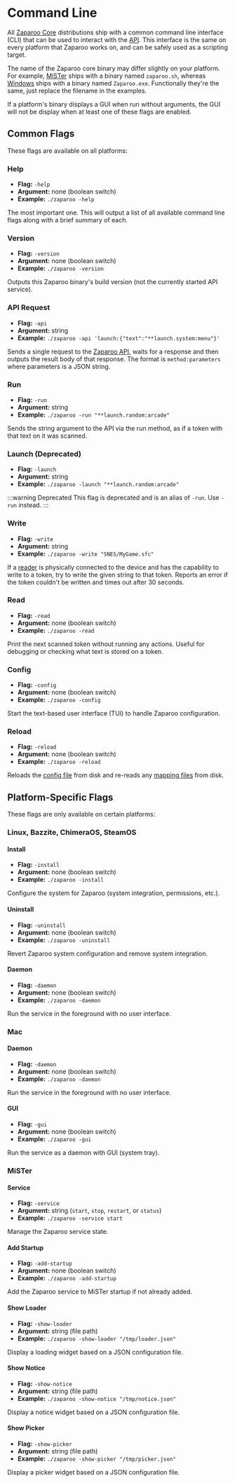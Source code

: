 # Command Line

All [Zaparoo Core](/docs/core) distributions ship with a common command line interface (CLI) that can be used to interact with the [API](/docs/core/api). This interface is the same on every platform that Zaparoo works on, and can be safely used as a scripting target.

The name of the Zaparoo core binary may differ slightly on your platform. For example, [MiSTer](/docs/platforms/mister) ships with a binary named `zaparoo.sh`, whereas [Windows](/docs/platforms/windows) ships with a binary named `Zaparoo.exe`. Functionally they're the same, just replace the filename in the examples.

If a platform's binary displays a GUI when run without arguments, the GUI will not be display when at least one of these flags are enabled.

## Common Flags

These flags are available on all platforms:

### Help

- **Flag:** `-help`
- **Argument:** none (boolean switch)
- **Example:** `./zaparoo -help`

The most important one. This will output a list of all available command line flags along with a brief summary of each.

### Version

- **Flag:** `-version`
- **Argument:** none (boolean switch)
- **Example:** `./zaparoo -version`

Outputs this Zaparoo binary's build version (not the currently started API service).

### API Request

- **Flag:** `-api`
- **Argument:** string
- **Example:** `./zaparoo -api 'launch:{"text":"**launch.system:menu"}'`

Sends a single request to the [Zaparoo API](../core/api/index.md), waits for a response and then outputs the result body of that response. The format is `method:parameters` where parameters is a JSON string.

### Run

- **Flag:** `-run`
- **Argument:** string
- **Example:** `./zaparoo -run "**launch.random:arcade"`

Sends the string argument to the API via the run method, as if a token with that text on it was scanned.

### Launch (Deprecated)

- **Flag:** `-launch`
- **Argument:** string
- **Example:** `./zaparoo -launch "**launch.random:arcade"`

:::warning Deprecated
This flag is deprecated and is an alias of `-run`. Use `-run` instead.
:::

### Write

- **Flag:** `-write`
- **Argument:** string
- **Example:** `./zaparoo -write "SNES/MyGame.sfc"`

If a [reader](../readers/index.md) is physically connected to the device and has the capability to write to a token, try to write the given string to that token. Reports an error if the token couldn't be written and times out after 30 seconds.

### Read

- **Flag:** `-read`
- **Argument:** none (boolean switch)
- **Example:** `./zaparoo -read`

Print the next scanned token without running any actions. Useful for debugging or checking what text is stored on a token.

### Config

- **Flag:** `-config`
- **Argument:** none (boolean switch)
- **Example:** `./zaparoo -config`

Start the text-based user interface (TUI) to handle Zaparoo configuration.

### Reload

- **Flag:** `-reload`
- **Argument:** none (boolean switch)
- **Example:** `./zaparoo -reload`

Reloads the [config file](config.md) from disk and re-reads any [mapping files](mappings.md) from disk.

## Platform-Specific Flags

These flags are only available on certain platforms:

### Linux, Bazzite, ChimeraOS, SteamOS

#### Install

- **Flag:** `-install`
- **Argument:** none (boolean switch)
- **Example:** `./zaparoo -install`

Configure the system for Zaparoo (system integration, permissions, etc.).

#### Uninstall

- **Flag:** `-uninstall`
- **Argument:** none (boolean switch)
- **Example:** `./zaparoo -uninstall`

Revert Zaparoo system configuration and remove system integration.

#### Daemon

- **Flag:** `-daemon`
- **Argument:** none (boolean switch)
- **Example:** `./zaparoo -daemon`

Run the service in the foreground with no user interface.

### Mac

#### Daemon

- **Flag:** `-daemon`
- **Argument:** none (boolean switch)
- **Example:** `./zaparoo -daemon`

Run the service in the foreground with no user interface.

#### GUI

- **Flag:** `-gui`
- **Argument:** none (boolean switch)
- **Example:** `./zaparoo -gui`

Run the service as a daemon with GUI (system tray).

### MiSTer

#### Service

- **Flag:** `-service`
- **Argument:** string (`start`, `stop`, `restart`, or `status`)
- **Example:** `./zaparoo -service start`

Manage the Zaparoo service state.

#### Add Startup

- **Flag:** `-add-startup`
- **Argument:** none (boolean switch)
- **Example:** `./zaparoo -add-startup`

Add the Zaparoo service to MiSTer startup if not already added.

#### Show Loader

- **Flag:** `-show-loader`
- **Argument:** string (file path)
- **Example:** `./zaparoo -show-loader "/tmp/loader.json"`

Display a loading widget based on a JSON configuration file.

#### Show Notice

- **Flag:** `-show-notice`
- **Argument:** string (file path)
- **Example:** `./zaparoo -show-notice "/tmp/notice.json"`

Display a notice widget based on a JSON configuration file.

#### Show Picker

- **Flag:** `-show-picker`
- **Argument:** string (file path)
- **Example:** `./zaparoo -show-picker "/tmp/picker.json"`

Display a picker widget based on a JSON configuration file.
